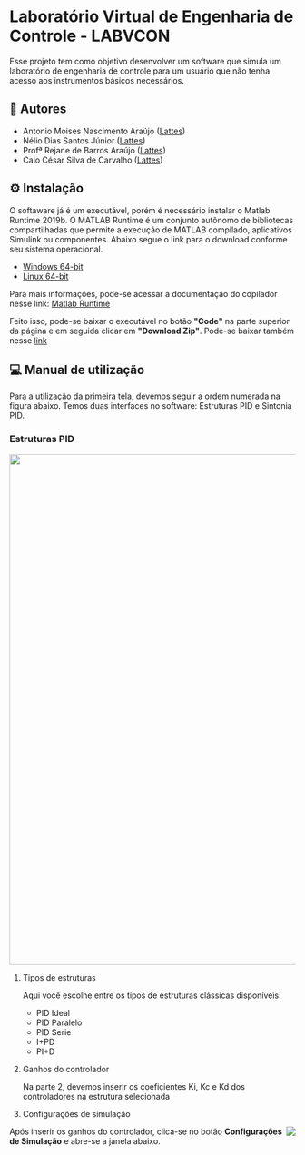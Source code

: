 # Laboratório Virtual de Engenharia de Controle - LABVCON

Esse projeto tem como objetivo desenvolver um software que simula um laboratório de engenharia de controle para um usuário que não tenha acesso aos instrumentos 
básicos necessários. 

## 🤝 Autores

* Antonio Moises Nascimento Araújo ([Lattes](http://lattes.cnpq.br/3944952251812665))
* Nélio Dias Santos Júnior ([Lattes](http://lattes.cnpq.br/0040496197667559))
* Profª Rejane de Barros Araújo ([Lattes](http://lattes.cnpq.br/8760830024389437))
* Caio César Silva de Carvalho ([Lattes](http://lattes.cnpq.br/0242293088447650))

## ⚙ Instalação
O softaware já é um executável, porém é necessário instalar o Matlab Runtime 2019b. O MATLAB Runtime é um conjunto autônomo de bibliotecas 
compartilhadas que permite a execução de MATLAB compilado, aplicativos Simulink ou componentes. Abaixo segue o link para o download conforme seu sistema operacional.

* [Windows 64-bit](https://ssd.mathworks.com/supportfiles/downloads/R2020b/Release/7/deployment_files/installer/complete/win64/MATLAB_Runtime_R2020b_Update_7_win64.zip)
* [Linux 64-bit](https://ssd.mathworks.com/supportfiles/downloads/R2020b/Release/7/deployment_files/installer/complete/glnxa64/MATLAB_Runtime_R2020b_Update_7_glnxa64.zip)

Para mais informações, pode-se acessar a documentação do copilador nesse link: [Matlab Runtime](https://www.mathworks.com/help/compiler/matlab-runtime.html)

Feito isso, pode-se baixar o executável no botão **"Code"** na parte superior da página e em seguida clicar em **"Download Zip"**. 
Pode-se baixar também nesse [link](https://github.com/jrneliodias/LABVCON/archive/refs/heads/main.zip)


## 💻  Manual de utilização

Para a utilização da primeira tela, devemos seguir a ordem numerada na figura abaixo. Temos duas interfaces no software: Estruturas PID e Sintonia PID. 

### Estruturas PID

   <p align="center">
   <img width = 900 src=https://github.com/jrneliodias/Imagens_LABVCON/blob/main/Estruturas%20PID%202.png>
   </p>
   
   1. Tipos de estruturas
       
      Aqui você escolhe entre os tipos de estruturas clássicas disponíveis: 
        
        - PID Ideal
        - PID Paralelo
        - PID Serie 
        - I+PD
        - PI+D 
        
    
   2. Ganhos do controlador
  
        Na parte 2, devemos inserir os coeficientes Ki, Kc e Kd dos controladores na estrutura selecionada 
        
   3. Configurações de simulação
         
 <img src="https://github.com/jrneliodias/Imagens_LABVCON/blob/main/Configura%C3%A7%C3%B5es%20de%20simula%C3%A7%C3%A3o.png"
        align="right"/>
   
 <p margin-left="20px"> Após inserir os ganhos do controlador, clica-se no botão <b>Configurações de Simulação</b> e abre-se a janela abaixo.  </p>
